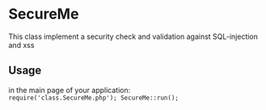 SecureMe
========

This class implement a security check and validation against SQL-injection and xss 


 Usage
------------- 
 in the main page of your application:
 <code> 
 require('class.SecureMe.php');
 SecureMe::run(); 
 </code>